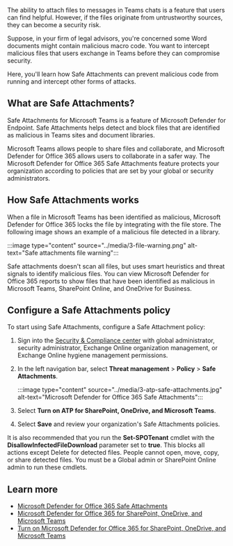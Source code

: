 The ability to attach files to messages in Teams chats is a feature that users can find helpful. However, if the files originate from untrustworthy sources, they can become a security risk.

Suppose, in your firm of legal advisors, you're concerned some Word documents might contain malicious macro code. You want to intercept malicious files that users exchange in Teams before they can compromise security.

Here, you'll learn how Safe Attachments can prevent malicious code from running and intercept other forms of attacks.

## What are Safe Attachments?

Safe Attachments for Microsoft Teams is a feature of Microsoft Defender for Endpoint. Safe Attachments helps detect and block files that are identified as malicious in Teams sites and document libraries.

Microsoft Teams allows people to share files and collaborate, and Microsoft Defender for Office 365 allows users to collaborate in a safer way. The Microsoft Defender for Office 365 Safe Attachments feature protects your organization according to policies that are set by your global or security administrators.

## How Safe Attachments works

When a file in Microsoft Teams has been identified as malicious, Microsoft Defender for Office 365 locks the file by integrating with the file store. The following image shows an example of a malicious file detected in a library.

:::image type="content" source="../media/3-file-warning.png" alt-text="Safe attachments file warning":::

Safe attachments doesn't scan all files, but uses smart heuristics and threat signals to identify malicious files. You can view Microsoft Defender for Office 365 reports to show files that have been identified as malicious in Microsoft Teams, SharePoint Online, and OneDrive for Business.

## Configure a Safe Attachments policy

To start using Safe Attachments, configure a Safe Attachment policy:

1. Sign into the [Security & Compliance center](https://security.microsoft.com/) with global administrator, security administrator, Exchange Online organization management, or Exchange Online hygiene management permissions.
1. In the left navigation bar, select **Threat management** > **Policy** > **Safe Attachments**.

    :::image type="content" source="../media/3-atp-safe-attachments.jpg" alt-text="Microsoft Defender for Office 365 Safe Attachments":::

1. Select **Turn on ATP for SharePoint, OneDrive, and Microsoft Teams**.
1. Select **Save** and review your organization's Safe Attachments policies.

It is also recommended that you run the **Set-SPOTenant** cmdlet with the **DisallowInfectedFileDownload** parameter set to **true**. This blocks all actions except Delete for detected files. People cannot open, move, copy, or share detected files. You must be a Global admin or SharePoint Online admin to run these cmdlets.

## Learn more

- [Microsoft Defender for Office 365 Safe Attachments](/microsoft-365/security/office-365-security/atp-safe-attachments)
- [Microsoft Defender for Office 365 for SharePoint, OneDrive, and Microsoft Teams](/microsoft-365/security/office-365-security/atp-for-spo-odb-and-teams)
- [Turn on Microsoft Defender for Office 365 for SharePoint, OneDrive, and Microsoft Teams](/microsoft-365/security/office-365-security/turn-on-atp-for-spo-odb-and-teams)